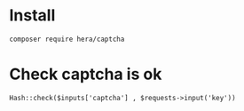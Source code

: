 # Install
```
composer require hera/captcha
```

# Check captcha is ok
```
Hash::check($inputs['captcha'] , $requests->input('key'))
```